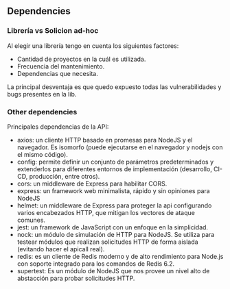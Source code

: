 ## Dependencies
### Librería vs Solicion ad-hoc
Al elegir una librería tengo en cuenta los siguientes factores:
- Cantidad de proyectos en la cuál es utilizada.
- Frecuencia del mantenimiento.
- Dependencias que necesita.

La principal desventaja es que quedo expuesto todas las vulnerabilidades y bugs presentes en la lib.

### Other dependencies
Principales dependencias de la API:
- axios: un cliente HTTP basado en promesas para NodeJS y el navegador. Es isomorfo (puede ejecutarse en el navegador y nodejs con el mismo código).
- config: permite definir un conjunto de parámetros predeterminados y extenderlos para diferentes entornos de implementación (desarrollo, CI-CD, producción, entre otros). 
- cors: un middleware de Express para habilitar CORS. 
- express: un framework web minimalista, rápido y sin opiniones para NodeJS
- helmet: un middleware de Express para proteger la api configurando varios encabezados HTTP, que mitigan los vectores de ataque comunes.
- jest: un framework de JavaScript con un enfoque en la simplicidad.
- nock: un módulo de simulación de HTTP para NodeJS. Se utiliza para testear módulos que realizan solicitudes HTTP de forma aislada (evitando hacer el apicall real).
- redis: es un cliente de Redis moderno y de alto rendimiento para Node.js con soporte integrado para los comandos de Redis 6.2.
- supertest: Es un módulo de NodeJS que nos provee un nivel alto de abstacción para probar solicitudes HTTP.


 
